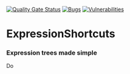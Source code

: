 [![Quality Gate Status](https://sonarcloud.io/api/project_badges/measure?project=zjklee_ExpressionShortcuts&metric=alert_status)](https://sonarcloud.io/dashboard?id=zjklee_ExpressionShortcuts)  [![Bugs](https://sonarcloud.io/api/project_badges/measure?project=zjklee_ExpressionShortcuts&metric=bugs)](https://sonarcloud.io/dashboard?id=zjklee_ExpressionShortcuts)  [![Vulnerabilities](https://sonarcloud.io/api/project_badges/measure?project=zjklee_ExpressionShortcuts&metric=vulnerabilities)](https://sonarcloud.io/dashboard?id=zjklee_ExpressionShortcuts)

# ExpressionShortcuts
### Expression trees made simple
Do
```c#

```
